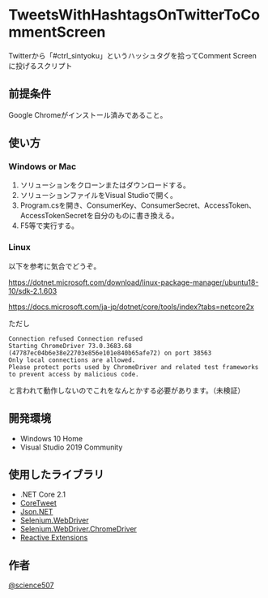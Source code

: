 # TweetsWithHashtagsOnTwitterToCommentScreen

Twitterから「#ctrl_sintyoku」というハッシュタグを拾ってComment Screenに投げるスクリプト

## 前提条件

Google Chromeがインストール済みであること。

## 使い方

### Windows or Mac

1. ソリューションをクローンまたはダウンロードする。
1. ソリューションファイルをVisual Studioで開く。
1. Program.csを開き、ConsumerKey、ConsumerSecret、AccessToken、AccessTokenSecretを自分のものに書き換える。
1. F5等で実行する。



### Linux

以下を参考に気合でどうぞ。

https://dotnet.microsoft.com/download/linux-package-manager/ubuntu18-10/sdk-2.1.603

https://docs.microsoft.com/ja-jp/dotnet/core/tools/index?tabs=netcore2x

ただし

```
Connection refused Connection refused
Starting ChromeDriver 73.0.3683.68 (47787ec04b6e38e22703e856e101e840b65afe72) on port 38563
Only local connections are allowed.
Please protect ports used by ChromeDriver and related test frameworks to prevent access by malicious code.

```
と言われて動作しないのでこれをなんとかする必要があります。（未検証）

## 開発環境

* Windows 10 Home
* Visual Studio 2019 Community

## 使用したライブラリ

* .NET Core 2.1
* [CoreTweet](https://github.com/CoreTweet/CoreTweet)
* [Json.NET](https://github.com/JamesNK/Newtonsoft.Json)
* [Selenium.WebDriver](https://www.seleniumhq.org/)
* [Selenium.WebDriver.ChromeDriver](https://github.com/jsakamoto/nupkg-selenium-webdriver-chromedriver/)
* [Reactive Extensions](https://github.com/dotnet/reactive)

## 作者

[@science507](https://twitter.com/science507)
